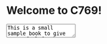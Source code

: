 # Welcome to C769!

<textarea>
This is a small sample book to give you a feel for how book content is
structured.
It shows off a few of the major file types, as well as some sample content.
It does not go in-depth into any particular topic - check out [the Jupyter Book documentation](https://jupyterbook.org) for more information.
dddddddd  dddddd d d d d d d
Check out the content pages bundled with this sample book to see more.
sdsdsdsdss s d sd sd sd sd sd


```{tableofcontents}
```
</textarea>
